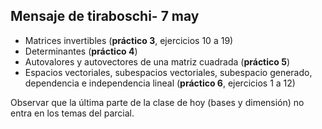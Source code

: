## Mensaje de tiraboschi- 7 may

- Matrices invertibles (**práctico 3**, ejercicios 10 a 19)
- Determinantes (**práctico 4**)
- Autovalores y autovectores de una matriz cuadrada (**práctico 5**)
- Espacios vectoriales, subespacios vectoriales, subespacio generado, dependencia e independencia lineal (**práctico 6**, ejercicios 1 a 12)

Observar que la última parte de la clase de hoy (bases y dimensión) no entra en los temas del parcial.

